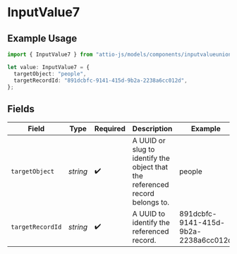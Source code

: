 # InputValue7

## Example Usage

```typescript
import { InputValue7 } from "attio-js/models/components/inputvalueunion.js";

let value: InputValue7 = {
  targetObject: "people",
  targetRecordId: "891dcbfc-9141-415d-9b2a-2238a6cc012d",
};
```

## Fields

| Field                                                                        | Type                                                                         | Required                                                                     | Description                                                                  | Example                                                                      |
| ---------------------------------------------------------------------------- | ---------------------------------------------------------------------------- | ---------------------------------------------------------------------------- | ---------------------------------------------------------------------------- | ---------------------------------------------------------------------------- |
| `targetObject`                                                               | *string*                                                                     | :heavy_check_mark:                                                           | A UUID or slug to identify the object that the referenced record belongs to. | people                                                                       |
| `targetRecordId`                                                             | *string*                                                                     | :heavy_check_mark:                                                           | A UUID to identify the referenced record.                                    | 891dcbfc-9141-415d-9b2a-2238a6cc012d                                         |